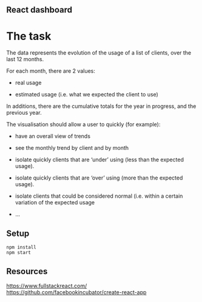 React dashboard
---

# The task

The data represents the evolution of the usage of a list of clients, over the last 12 months.

For each month, there are 2 values:

- real usage

- estimated usage (i.e. what we expected the client to use)


In additions, there are the cumulative totals for the year in progress, and the previous year.



The visualisation should allow a user to quickly (for example):

- have an overall view of trends

- see the monthly trend by client and by month

- isolate quickly clients that are ‘under’ using (less than the expected usage).

- isolate quickly clients that are ‘over’ using (more than the expected usage).

- isolate clients that could be considered normal (i.e. within a certain variation of the expected usage

- …



Setup
---

```
npm install
npm start
```

Resources
---
https://www.fullstackreact.com/
https://github.com/facebookincubator/create-react-app

